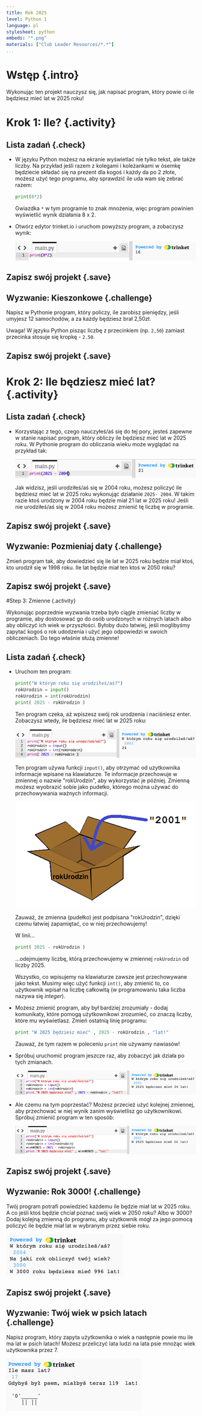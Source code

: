 ```yaml
---
title: Rok 2025
level: Python 1
language: pl
stylesheet: python
embeds: "*.png"
materials: ["Club Leader Resources/*.*"]
...
```


# Wstęp  {.intro}

Wykonując ten projekt nauczysz się, jak napisać program, który powie ci ile będziesz mieć lat w 2025 roku!

# Krok 1: Ile? {.activity}

## Lista zadań {.check}

+ W języku Python możesz na ekranie wyświetlać nie tylko tekst, ale także liczby. Na przykład jeśli razem z kolegami i koleżankami w ósemkę będziecie składać się na prezent dla kogoś i każdy da po 2 złote, możesz użyć tego programu, aby sprawdzić ile uda wam się zebrać razem:

	```python
	print(8*2)
	```

	Gwiazdka `*` w tym programie to znak mnożenia, więc program powinien wyświetlić wynik działania 8 x 2.

+ Otwórz edytor trinket.io i uruchom powyższy program, a zobaczysz wynik:

	![screenshot](2025-calc.png)

## Zapisz swój projekt {.save}

## Wyzwanie: Kieszonkowe {.challenge}
Napisz w Pythonie program, który policzy, ile zarobisz pieniędzy, jeśli umyjesz 12 samochodów, a za każdy będziesz brał 2,50zł.

Uwaga! W języku Python pisząc liczbę z przecinkiem (np. `2,50`) zamiast przecinka stosuje się kropkę - `2.50`. 

## Zapisz swój projekt {.save}

# Krok 2: Ile będziesz mieć lat? {.activity}

## Lista zadań {.check}

+ Korzystając z tego, czego nauczyłeś/aś się do tej pory, jesteś zapewne w stanie napisać program, który obliczy ile będziesz mieć lat w 2025 roku. W Pythonie program do obliczania wieku może wyglądać na przykład tak:

	![screenshot](2025-age.png)

	Jak widzisz, jeśli urodziłeś/aś się w 2004 roku, możesz policzyć ile będziesz mieć lat w 2025 roku wykonując działanie `2025- 2004`. W takim razie ktoś urodzony w 2004 roku będzie miał 21 lat w 2025 roku! Jeśli nie urodziłeś/aś się w 2004 roku możesz zmienić tę liczbę w programie.

## Zapisz swój projekt {.save}

## Wyzwanie: Pozmieniaj daty {.challenge}
Zmień program tak, aby dowiedzieć się ile lat w 2025 roku będzie miał ktoś, kto urodził się w 1998 roku. Ile lat będzie miał ten ktoś w 2050 roku?

## Zapisz swój projekt {.save}

#Step 3: Zmienne {.activity}

Wykonując poprzednie wyzwania trzeba było ciągle zmieniać liczby w programie, aby dostosować go do osób urodzonych w różnych latach albo aby obliczyć ich wiek w przyszłości. Byłoby dużo łatwiej, jeśli moglibyśmy zapytać kogoś o rok udodzenia i użyć jego odpowiedzi w swoich obliczeniach. Do tego właśnie służą zmienne!

## Lista zadań {.check}

+ Uruchom ten program:

	```python
	print("W którym roku się urodziłeś/aś?")
	rokUrodzin = input()
	rokUrodzin = int(rokUrodzin)
	print( 2025 - rokUrodzin )
	```

	Ten program czeka, aż wpiszesz swój rok urodzenia i naciśniesz enter. Zobaczysz wtedy, ile będziesz mieć lat w 2025 roku:

	![screenshot](2025-varProg.png)

	Ten program używa funkcji `input()`, aby otrzymać od użytkownika informacje wpisane na klawiaturze. Te informacje przechowuje w zmiennej o nazwie "rokUrodzin", aby wykorzystać je później. Zmienną możesz wyobrazić sobie jako pudełko, którego można używać do przechowywania ważnych informacji.

	![screenshot](2025-var.png)

	Zauważ, że zmienna (pudełko) jest podpisana "rokUrodzin", dzięki czemu łatwiej zapamiętać, co w niej przechowujemy!

	W linii...

	```python
	print( 2025 - rokUrodzin )
	```

	...odejmujemy liczbę, którą przechowujemy w zmiennej `rokUrodzin` od liczby 2025.

	Wszystko, co wpisujemy na klawiaturze zawsze jest przechowywane jako tekst. Musimy więc użyć funkcji `int()`, aby zmienić to, co użytkownik wpisał na liczbę całkowitą (w programowaniu taka liczba nazywa się _integer_).

+ Możesz zmienić program, aby był bardziej zrozumiały - dodaj komunikaty, które pomogą użytkownikowi zrozumieć, co znaczą liczby, które mu wyświetlasz. Zmień ostatnią linię programu:

	```python
	print "W 2025 będziesz mieć" , 2025 - rokUrodzin , "lat!"
	```
	
	Zauważ, że tym razem w poleceniu `print` nie używamy nawiasów!

+ Spróbuj uruchomić program jeszcze raz, aby zobaczyć jak działa po tych zmianach.

	![screenshot](2025-print.png)

+ Ale czemu na tym poprzestać? Możesz przecież użyć kolejnej zmiennej, aby przechować w niej wynik zanim wyświetlisz go użytkownikowi. Spróbuj zmienić program w ten sposób:

	![screenshot](2025-2vars.png)

## Zapisz swój projekt {.save}

## Wyzwanie: Rok 3000! {.challenge}
Twój program potrafi powiedzieć każdemu ile będzie miał lat w 2025 roku. A co jeśli ktoś będzie chciał poznać swój wiek w 2050 roku? Albo w 3000? Dodaj kolejną zmienną do programu, aby użytkownik mógł za jego pomocą policzyć ile będzie miał lat w wybranym przez siebie roku.

![screenshot](2025-3000.png)

## Zapisz swój projekt {.save}

## Wyzwanie: Twój wiek w psich latach {.challenge}
Napisz program, który zapyta użytkownika o wiek a następnie powie mu ile ma lat w psich latach! Możesz przeliczyć lata ludzi na lata psie mnożąc wiek użytkownika przez 7.

![screenshot](2025-dogYears.png)
